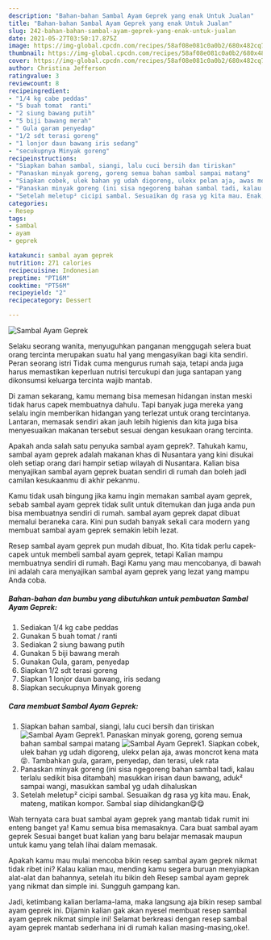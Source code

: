 ```yaml
---
description: "Bahan-bahan Sambal Ayam Geprek yang enak Untuk Jualan"
title: "Bahan-bahan Sambal Ayam Geprek yang enak Untuk Jualan"
slug: 242-bahan-bahan-sambal-ayam-geprek-yang-enak-untuk-jualan
date: 2021-05-27T03:50:17.875Z
image: https://img-global.cpcdn.com/recipes/58af08e081c0a0b2/680x482cq70/sambal-ayam-geprek-foto-resep-utama.jpg
thumbnail: https://img-global.cpcdn.com/recipes/58af08e081c0a0b2/680x482cq70/sambal-ayam-geprek-foto-resep-utama.jpg
cover: https://img-global.cpcdn.com/recipes/58af08e081c0a0b2/680x482cq70/sambal-ayam-geprek-foto-resep-utama.jpg
author: Christina Jefferson
ratingvalue: 3
reviewcount: 8
recipeingredient:
- "1/4 kg cabe peddas"
- "5 buah tomat  ranti"
- "2 siung bawang putih"
- "5 biji bawang merah"
- " Gula garam penyedap"
- "1/2 sdt terasi goreng"
- "1 lonjor daun bawang iris sedang"
- "secukupnya Minyak goreng"
recipeinstructions:
- "Siapkan bahan sambal, siangi, lalu cuci bersih dan tiriskan"
- "Panaskan minyak goreng, goreng semua bahan sambal sampai matang"
- "Siapkan cobek, ulek bahan yg udah digoreng, ulekx pelan aja, awas moncrot kena mata😝. Tambahkan gula, garam, penyedap, dan terasi, ulek rata"
- "Panaskan minyak goreng (ini sisa ngegoreng bahan sambal tadi, kalau terlalu sedikit bisa ditambah) masukkan irisan daun bawang, aduk² sampai wangi, masukkan sambal yg udah dihaluskan"
- "Setelah meletup² cicipi sambal. Sesuaikan dg rasa yg kita mau. Enak, mateng, matikan kompor. Sambal siap dihidangkan😋😋"
categories:
- Resep
tags:
- sambal
- ayam
- geprek

katakunci: sambal ayam geprek 
nutrition: 271 calories
recipecuisine: Indonesian
preptime: "PT16M"
cooktime: "PT56M"
recipeyield: "2"
recipecategory: Dessert

---
```



![Sambal Ayam Geprek](https://img-global.cpcdn.com/recipes/58af08e081c0a0b2/680x482cq70/sambal-ayam-geprek-foto-resep-utama.jpg)

Selaku seorang wanita, menyuguhkan panganan menggugah selera buat orang tercinta merupakan suatu hal yang mengasyikan bagi kita sendiri. Peran seorang istri Tidak cuma mengurus rumah saja, tetapi anda juga harus memastikan keperluan nutrisi tercukupi dan juga santapan yang dikonsumsi keluarga tercinta wajib mantab.

Di zaman  sekarang, kamu memang bisa memesan hidangan instan meski tidak harus capek membuatnya dahulu. Tapi banyak juga mereka yang selalu ingin memberikan hidangan yang terlezat untuk orang tercintanya. Lantaran, memasak sendiri akan jauh lebih higienis dan kita juga bisa menyesuaikan makanan tersebut sesuai dengan kesukaan orang tercinta. 



Apakah anda salah satu penyuka sambal ayam geprek?. Tahukah kamu, sambal ayam geprek adalah makanan khas di Nusantara yang kini disukai oleh setiap orang dari hampir setiap wilayah di Nusantara. Kalian bisa menyajikan sambal ayam geprek buatan sendiri di rumah dan boleh jadi camilan kesukaanmu di akhir pekanmu.

Kamu tidak usah bingung jika kamu ingin memakan sambal ayam geprek, sebab sambal ayam geprek tidak sulit untuk ditemukan dan juga anda pun bisa membuatnya sendiri di rumah. sambal ayam geprek dapat dibuat memalui beraneka cara. Kini pun sudah banyak sekali cara modern yang membuat sambal ayam geprek semakin lebih lezat.

Resep sambal ayam geprek pun mudah dibuat, lho. Kita tidak perlu capek-capek untuk membeli sambal ayam geprek, tetapi Kalian mampu membuatnya sendiri di rumah. Bagi Kamu yang mau mencobanya, di bawah ini adalah cara menyajikan sambal ayam geprek yang lezat yang mampu Anda coba.

<!--inarticleads1-->

##### Bahan-bahan dan bumbu yang dibutuhkan untuk pembuatan Sambal Ayam Geprek:

1. Sediakan 1/4 kg cabe peddas
1. Gunakan 5 buah tomat / ranti
1. Sediakan 2 siung bawang putih
1. Gunakan 5 biji bawang merah
1. Gunakan  Gula, garam, penyedap
1. Siapkan 1/2 sdt terasi goreng
1. Siapkan 1 lonjor daun bawang, iris sedang
1. Siapkan secukupnya Minyak goreng




<!--inarticleads2-->

##### Cara membuat Sambal Ayam Geprek:

1. Siapkan bahan sambal, siangi, lalu cuci bersih dan tiriskan
<img src="https://img-global.cpcdn.com/steps/d4e6cf9bc5948fc9/160x128cq70/sambal-ayam-geprek-langkah-memasak-1-foto.jpg" alt="Sambal Ayam Geprek">1. Panaskan minyak goreng, goreng semua bahan sambal sampai matang
<img src="https://img-global.cpcdn.com/steps/b9b260e5544a664a/160x128cq70/sambal-ayam-geprek-langkah-memasak-2-foto.jpg" alt="Sambal Ayam Geprek">1. Siapkan cobek, ulek bahan yg udah digoreng, ulekx pelan aja, awas moncrot kena mata😝. Tambahkan gula, garam, penyedap, dan terasi, ulek rata
1. Panaskan minyak goreng (ini sisa ngegoreng bahan sambal tadi, kalau terlalu sedikit bisa ditambah) masukkan irisan daun bawang, aduk² sampai wangi, masukkan sambal yg udah dihaluskan
1. Setelah meletup² cicipi sambal. Sesuaikan dg rasa yg kita mau. Enak, mateng, matikan kompor. Sambal siap dihidangkan😋😋




Wah ternyata cara buat sambal ayam geprek yang mantab tidak rumit ini enteng banget ya! Kamu semua bisa memasaknya. Cara buat sambal ayam geprek Sesuai banget buat kalian yang baru belajar memasak maupun untuk kamu yang telah lihai dalam memasak.

Apakah kamu mau mulai mencoba bikin resep sambal ayam geprek nikmat tidak ribet ini? Kalau kalian mau, mending kamu segera buruan menyiapkan alat-alat dan bahannya, setelah itu bikin deh Resep sambal ayam geprek yang nikmat dan simple ini. Sungguh gampang kan. 

Jadi, ketimbang kalian berlama-lama, maka langsung aja bikin resep sambal ayam geprek ini. Dijamin kalian gak akan nyesel membuat resep sambal ayam geprek nikmat simple ini! Selamat berkreasi dengan resep sambal ayam geprek mantab sederhana ini di rumah kalian masing-masing,oke!.


